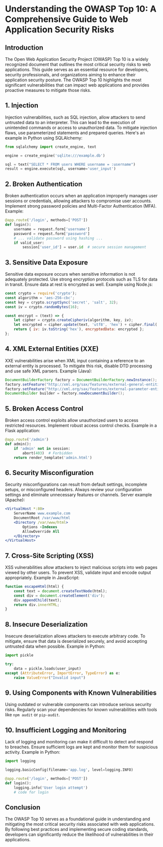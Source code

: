 # Understanding the OWASP Top 10: A Comprehensive Guide to Web Application Security Risks

## Introduction
The Open Web Application Security Project (OWASP) Top 10 is a widely recognized document that outlines the most critical security risks to web applications. This guide serves as an essential resource for developers, security professionals, and organizations aiming to enhance their application security posture. The OWASP Top 10 highlights the most significant vulnerabilities that can impact web applications and provides proactive measures to mitigate those risks.

## 1. Injection
Injection vulnerabilities, such as SQL injection, allow attackers to send untrusted data to an interpreter. This can lead to the execution of unintended commands or access to unauthorized data. To mitigate injection flaws, use parameterized statements and prepared queries. Here's an example in Python using SQLAlchemy:
```python
from sqlalchemy import create_engine, text

engine = create_engine('sqlite:///example.db')

sql = text("SELECT * FROM users WHERE username = :username")
result = engine.execute(sql, username='user_input')
```

## 2. Broken Authentication
Broken authentication occurs when an application improperly manages user sessions or credentials, allowing attackers to compromise user accounts. Implement strong password policies and Multi-Factor Authentication (MFA). Example:
```python
@app.route('/login', methods=['POST'])
def login():
    username = request.form['username']
    password = request.form['password']
    # ... validate password using hashing ...
    if valid_user:
        session['user_id'] = user.id  # secure session management
```

## 3. Sensitive Data Exposure
Sensitive data exposure occurs when sensitive information is not adequately protected. Use strong encryption protocols such as TLS for data in transit. Ensure data at rest is encrypted as well. Example using Node.js:
```javascript
const crypto = require('crypto');
const algorithm = 'aes-256-cbc';
const key = crypto.scryptSync('secret', 'salt', 32);
const iv = crypto.randomBytes(16);

const encrypt = (text) => {
    let cipher = crypto.createCipheriv(algorithm, key, iv);
    let encrypted = cipher.update(text, 'utf8', 'hex') + cipher.final('hex');
    return { iv: iv.toString('hex'), encryptedData: encrypted };
};
```

## 4. XML External Entities (XXE)
XXE vulnerabilities arise when XML input containing a reference to an external entity is processed. To mitigate this risk, disable DTD processing and use safe XML parsers. Example (Java):
```java
DocumentBuilderFactory factory = DocumentBuilderFactory.newInstance();
factory.setFeature("http://xml.org/sax/features/external-general-entities", false);
factory.setFeature("http://xml.org/sax/features/external-parameter-entities", false);
DocumentBuilder builder = factory.newDocumentBuilder();
```

## 5. Broken Access Control
Broken access control exploits allow unauthorized users to access restricted resources. Implement robust access control checks. Example in a Flask application:
```python
@app.route('/admin')
def admin():
    if 'admin' not in session:
        abort(403)  # Forbidden
    return render_template('admin.html')
```

## 6. Security Misconfiguration
Security misconfigurations can result from default settings, incomplete setups, or misconfigured headers. Always review your configuration settings and eliminate unnecessary features or channels. Server example (Apache):
```apache
<VirtualHost *:80>
    ServerName www.example.com
    DocumentRoot /var/www/html
    <Directory /var/www/html>
        Options -Indexes
        AllowOverride All
    </Directory>
</VirtualHost>
```

## 7. Cross-Site Scripting (XSS)
XSS vulnerabilities allow attackers to inject malicious scripts into web pages viewed by other users. To prevent XSS, validate input and encode output appropriately. Example in JavaScript:
```javascript
function escapeHtml(html) {
    const text = document.createTextNode(html);
    const div = document.createElement('div');
    div.appendChild(text);
    return div.innerHTML;
}
```

## 8. Insecure Deserialization
Insecure deserialization allows attackers to execute arbitrary code. To mitigate, ensure that data is deserialized securely, and avoid accepting untrusted data when possible. Example in Python:
```python
import pickle

try:
    data = pickle.loads(user_input)
except (AttributeError, ImportError, TypeError) as e:
    raise ValueError("Invalid input")
```

## 9. Using Components with Known Vulnerabilities
Using outdated or vulnerable components can introduce serious security risks. Regularly scan your dependencies for known vulnerabilities with tools like `npm audit` or `pip-audit`.

## 10. Insufficient Logging and Monitoring
Lack of logging and monitoring can make it difficult to detect and respond to breaches. Ensure sufficient logs are kept and monitor them for suspicious activity. Example in Python:
```python
import logging

logging.basicConfig(filename='app.log', level=logging.INFO)

@app.route('/login', methods=['POST'])
def login():
    logging.info('User login attempt')
    # code for login
```

## Conclusion
The OWASP Top 10 serves as a foundational guide in understanding and mitigating the most critical security risks associated with web applications. By following best practices and implementing secure coding standards, developers can significantly reduce the likelihood of vulnerabilities in their applications.

